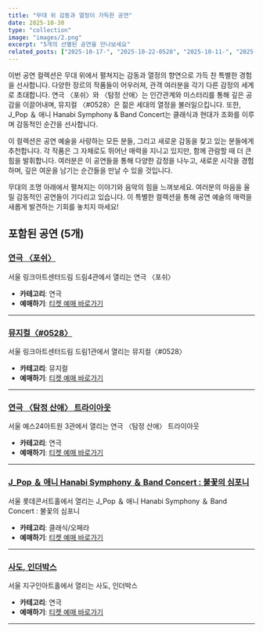```yaml
---
title: "무대 위 감동과 열정이 가득한 공연"
date: 2025-10-30
type: "collection"
image: "images/2.png"
excerpt: "5개의 선별된 공연을 만나보세요"
related_posts: ["2025-10-17-", "2025-10-22-0528", "2025-10-11-", "2025-10-26-JPop---Hanabi-Symphony--Band-Concert", "2025-10-23-"]
---
```


이번 공연 컬렉션은 무대 위에서 펼쳐지는 감동과 열정의 향연으로 가득 찬 특별한 경험을 선사합니다. 다양한 장르의 작품들이 어우러져, 관객 여러분을 각기 다른 감정의 세계로 초대합니다. 연극 〈포쉬〉와 〈탐정 산애〉는 인간관계와 미스터리를 통해 깊은 공감을 이끌어내며, 뮤지컬 〈#0528〉은 젊은 세대의 열정을 불러일으킵니다. 또한, J_Pop ＆ 애니 Hanabi Symphony & Band Concert는 클래식과 현대가 조화를 이루며 감동적인 순간을 선사합니다.

이 컬렉션은 공연 예술을 사랑하는 모든 분들, 그리고 새로운 감동을 찾고 있는 분들에게 추천합니다. 각 작품은 그 자체로도 뛰어난 매력을 지니고 있지만, 함께 관람할 때 더 큰 힘을 발휘합니다. 여러분은 이 공연들을 통해 다양한 감정을 나누고, 새로운 시각을 경험하며, 깊은 여운을 남기는 순간들을 만날 수 있을 것입니다. 

무대의 조명 아래에서 펼쳐지는 이야기와 음악의 힘을 느껴보세요. 여러분의 마음을 울릴 감동적인 공연들이 기다리고 있습니다. 이 특별한 컬렉션을 통해 공연 예술의 매력을 새롭게 발견하는 기회를 놓치지 마세요!

## 포함된 공연 (5개)

### [연극 〈포쉬〉](post.html?id=2025-10-17-)

서울 링크아트센터드림 드림4관에서 열리는 연극 〈포쉬〉

- **카테고리**: 연극
- **예매하기**: [티켓 예매 바로가기](https://tickets.interpark.com/goods/25013370)

---

### [뮤지컬〈#0528〉](post.html?id=2025-10-22-0528)

서울 링크아트센터드림 드림1관에서 열리는 뮤지컬〈#0528〉

- **카테고리**: 뮤지컬
- **예매하기**: [티켓 예매 바로가기](https://tickets.interpark.com/goods/25013154)

---

### [연극 〈탐정 산애〉 트라이아웃](post.html?id=2025-10-11-)

서울 예스24아트원 3관에서 열리는 연극 〈탐정 산애〉 트라이아웃

- **카테고리**: 연극
- **예매하기**: [티켓 예매 바로가기](https://tickets.interpark.com/goods/25013053)

---

### [J_Pop ＆ 애니 Hanabi Symphony ＆ Band Concert : 불꽃의 심포니](post.html?id=2025-10-26-JPop---Hanabi-Symphony--Band-Concert)

서울 롯데콘서트홀에서 열리는 J_Pop ＆ 애니 Hanabi Symphony ＆ Band Concert : 불꽃의 심포니

- **카테고리**: 클래식/오페라
- **예매하기**: [티켓 예매 바로가기](https://tickets.interpark.com/goods/25013717)

---

### [사도, 인더박스](post.html?id=2025-10-23-)

서울 지구인아트홀에서 열리는 사도, 인더박스

- **카테고리**: 연극
- **예매하기**: [티켓 예매 바로가기](https://tickets.interpark.com/goods/25014117)

---


